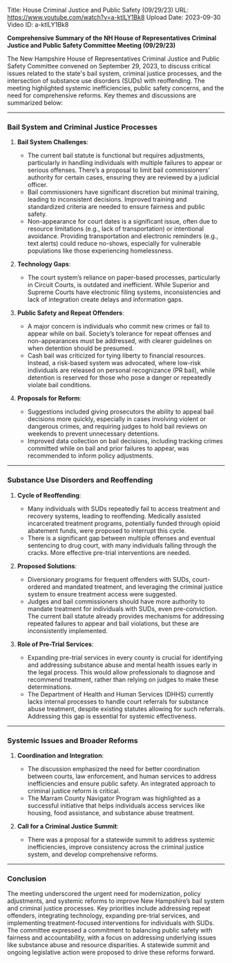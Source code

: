 Title: House Criminal Justice and Public Safety (09/29/23)
URL: https://www.youtube.com/watch?v=a-ktlLY1Bk8
Upload Date: 2023-09-30
Video ID: a-ktlLY1Bk8

**Comprehensive Summary of the NH House of Representatives Criminal Justice and Public Safety Committee Meeting (09/29/23)**

The New Hampshire House of Representatives Criminal Justice and Public Safety Committee convened on September 29, 2023, to discuss critical issues related to the state's bail system, criminal justice processes, and the intersection of substance use disorders (SUDs) with reoffending. The meeting highlighted systemic inefficiencies, public safety concerns, and the need for comprehensive reforms. Key themes and discussions are summarized below:

---

### **Bail System and Criminal Justice Processes**
1. **Bail System Challenges**:
   - The current bail statute is functional but requires adjustments, particularly in handling individuals with multiple failures to appear or serious offenses. There’s a proposal to limit bail commissioners’ authority for certain cases, ensuring they are reviewed by a judicial officer.
   - Bail commissioners have significant discretion but minimal training, leading to inconsistent decisions. Improved training and standardized criteria are needed to ensure fairness and public safety.
   - Non-appearance for court dates is a significant issue, often due to resource limitations (e.g., lack of transportation) or intentional avoidance. Providing transportation and electronic reminders (e.g., text alerts) could reduce no-shows, especially for vulnerable populations like those experiencing homelessness.

2. **Technology Gaps**:
   - The court system’s reliance on paper-based processes, particularly in Circuit Courts, is outdated and inefficient. While Superior and Supreme Courts have electronic filing systems, inconsistencies and lack of integration create delays and information gaps.

3. **Public Safety and Repeat Offenders**:
   - A major concern is individuals who commit new crimes or fail to appear while on bail. Society’s tolerance for repeat offenses and non-appearances must be addressed, with clearer guidelines on when detention should be presumed.
   - Cash bail was criticized for tying liberty to financial resources. Instead, a risk-based system was advocated, where low-risk individuals are released on personal recognizance (PR bail), while detention is reserved for those who pose a danger or repeatedly violate bail conditions.

4. **Proposals for Reform**:
   - Suggestions included giving prosecutors the ability to appeal bail decisions more quickly, especially in cases involving violent or dangerous crimes, and requiring judges to hold bail reviews on weekends to prevent unnecessary detentions.
   - Improved data collection on bail decisions, including tracking crimes committed while on bail and prior failures to appear, was recommended to inform policy adjustments.

---

### **Substance Use Disorders and Reoffending**
1. **Cycle of Reoffending**:
   - Many individuals with SUDs repeatedly fail to access treatment and recovery systems, leading to reoffending. Medically assisted incarcerated treatment programs, potentially funded through opioid abatement funds, were proposed to interrupt this cycle.
   - There is a significant gap between multiple offenses and eventual sentencing to drug court, with many individuals falling through the cracks. More effective pre-trial interventions are needed.

2. **Proposed Solutions**:
   - Diversionary programs for frequent offenders with SUDs, court-ordered and mandated treatment, and leveraging the criminal justice system to ensure treatment access were suggested.
   - Judges and bail commissioners should have more authority to mandate treatment for individuals with SUDs, even pre-conviction. The current bail statute already provides mechanisms for addressing repeated failures to appear and bail violations, but these are inconsistently implemented.

3. **Role of Pre-Trial Services**:
   - Expanding pre-trial services in every county is crucial for identifying and addressing substance abuse and mental health issues early in the legal process. This would allow professionals to diagnose and recommend treatment, rather than relying on judges to make these determinations.
   - The Department of Health and Human Services (DHHS) currently lacks internal processes to handle court referrals for substance abuse treatment, despite existing statutes allowing for such referrals. Addressing this gap is essential for systemic effectiveness.

---

### **Systemic Issues and Broader Reforms**
1. **Coordination and Integration**:
   - The discussion emphasized the need for better coordination between courts, law enforcement, and human services to address inefficiencies and ensure public safety. An integrated approach to criminal justice reform is critical.
   - The Marram County Navigator Program was highlighted as a successful initiative that helps individuals access services like housing, food assistance, and substance abuse treatment.

2. **Call for a Criminal Justice Summit**:
   - There was a proposal for a statewide summit to address systemic inefficiencies, improve consistency across the criminal justice system, and develop comprehensive reforms.

---

### **Conclusion**
The meeting underscored the urgent need for modernization, policy adjustments, and systemic reforms to improve New Hampshire’s bail system and criminal justice processes. Key priorities include addressing repeat offenders, integrating technology, expanding pre-trial services, and implementing treatment-focused interventions for individuals with SUDs. The committee expressed a commitment to balancing public safety with fairness and accountability, with a focus on addressing underlying issues like substance abuse and resource disparities. A statewide summit and ongoing legislative action were proposed to drive these reforms forward.